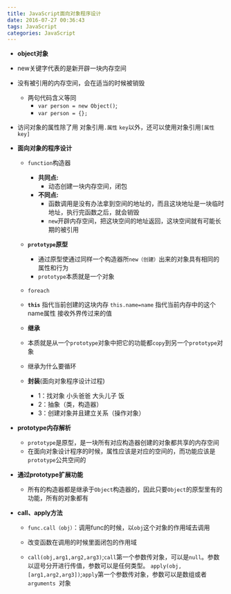 ```yaml
---
title: JavaScript面向对象程序设计
date: 2016-07-27 00:36:43
tags: JavaScript
categories: JavaScript
---
```


- **object对象**
<!--more-->
  + new关键字代表的是新开辟一块内存空间
  + 没有被引用的内存空间，会在适当的时候被销毁
    + 两句代码含义等同
        * `var person = new Object()`;
        * `var person = {};`

+ 访问对象的属性除了用 对象引用`.属性` `key`以外，还可以使用对象引用`[属性key]`

- **面向对象的程序设计**

  + `function`构造器

    + **共同点:**
      + 动态创建一块内存空间，闭包
    + **不同点:**
      + 函数调用是没有办法拿到空间的地址的，而且这块地址是一块临时地址，执行完函数之后，就会销毁
      + `new`开辟内存空间，把这块空间的地址返回，这块空间就有可能长期的被引用

  + **`prototype`原型**

      + 通过原型使通过同样一个构造器所`new（创建）`出来的对象具有相同的属性和行为
      + `prototype`本质就是一个对象

  + `foreach`

  + **`this`** 指代当前创建的这块内存 `this.name=name` 指代当前内存中的这个name属性 接收外界传过来的值

  + **继承**

  - 本质就是从一个`prototype`对象中把它的功能都`copy`到另一个`prototype`对象
  - 继承为什么要循环

  - **封装**(面向对象程序设计过程)

    - 1：找对象  小头爸爸  大头儿子  饭
    - 2：抽象（类，构造器）
    - 3：创建对象并且建立关系（操作对象）


- **prototype内存解析**

  - `prototype`是原型，是一块所有对应构造器创建的对象都共享的内存空间
  - 在面向对象设计程序的时候，属性应该是对应的空间的，而功能应该是`prototype`公共空间的

- **通过prototype扩展功能**

  - 所有的构造器都是继承于`Object`构造器的，因此只要`Object`的原型里有的功能，所有的对象都有

- **call、apply方法**

  - `func.call（obj）`：调用func的时候，以`obj`这个对象的作用域去调用
  - 改变函数在调用的时候里面闭包的作用域

  - `call(obj,arg1,arg2,arg3)`;`call`第一个参数传对象，可以是`null`。参数以逗号分开进行传值，参数可以是任何类型。
  `apply(obj,[arg1,arg2,arg3])`;`apply`第一个参数传对象，参数可以是数组或者`arguments `对象
